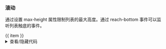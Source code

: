 ### 滚动

通过设置 <yc-tag>max-height</yc-tag> 属性限制列表的最大高度。通过 <yc-tag>reach-bottom </yc-tag>事件可以监听列表触底的事件。

<div class="cell-demo vp-raw">
  <yc-list
    :max-height="240"
    @reach-bottom="fetchData"
    :scrollbar="scrollbar">
    <template #header> List title </template>
    <template #scroll-loading>
      <div v-if="bottom">No more data</div>
      <yc-spin v-else />
    </template>
    <yc-list-item v-for="item of data">{{ item }}</yc-list-item>
  </yc-list>
</div>

<script setup>
import { reactive, ref } from 'vue';
const current = ref(1);
const bottom = ref(false);
const data = reactive([]);
const fetchData = () => {
  console.log('reach bottom!');
  if (current.value <= 5) {
    window.setTimeout(() => {
      const index = data.length;
      data.push(
        `Beijing Bytedance Technology Co., Ltd. ${index + 1}`,
        `Bytedance Technology Co., Ltd. ${index + 2}`,
        `Beijing Toutiao Technology Co., Ltd. ${index + 3}`,
        `Beijing Volcengine Technology Co., Ltd. ${index + 4}`,
        `China Beijing Bytedance Technology Co., Ltd. ${index + 5}`
      );
      current.value += 1;
    }, 2000);
  } else {
    bottom.value = true;
  }
};
fetchData();
</script>

<details>
<summary>查看/隐藏代码</summary>

```vue
<template>
  <yc-list
    :max-height="240"
    @reach-bottom="fetchData"
    :scrollbar="scrollbar">
    <template #header> List title </template>
    <template #scroll-loading>
      <div v-if="bottom">No more data</div>
      <yc-spin v-else />
    </template>
    <yc-list-item v-for="item of data">{{ item }}</yc-list-item>
  </yc-list>
</template>

<script setup>
import { reactive, ref } from 'vue';
const current = ref(1);
const bottom = ref(false);
const data = reactive([]);
const fetchData = () => {
  console.log('reach bottom!');
  if (current.value <= 5) {
    window.setTimeout(() => {
      const index = data.length;
      data.push(
        `Beijing Bytedance Technology Co., Ltd. ${index + 1}`,
        `Bytedance Technology Co., Ltd. ${index + 2}`,
        `Beijing Toutiao Technology Co., Ltd. ${index + 3}`,
        `Beijing Volcengine Technology Co., Ltd. ${index + 4}`,
        `China Beijing Bytedance Technology Co., Ltd. ${index + 5}`
      );
      current.value += 1;
    }, 2000);
  } else {
    bottom.value = true;
  }
};
fetchData();
</script>
```

</details>
